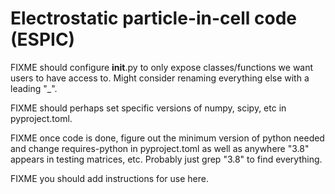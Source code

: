 # Electrostatic particle-in-cell code (ESPIC)

FIXME should configure __init__.py to only expose classes/functions we want users to have access to. Might consider renaming everything else with a leading "_".

FIXME should perhaps set specific versions of numpy, scipy, etc in pyproject.toml.

FIXME once code is done, figure out the minimum version of python needed and change requires-python in pyproject.toml as well as anywhere "3.8" appears in testing matrices, etc. Probably just grep "3.8" to find everything.

FIXME you should add instructions for use here.
